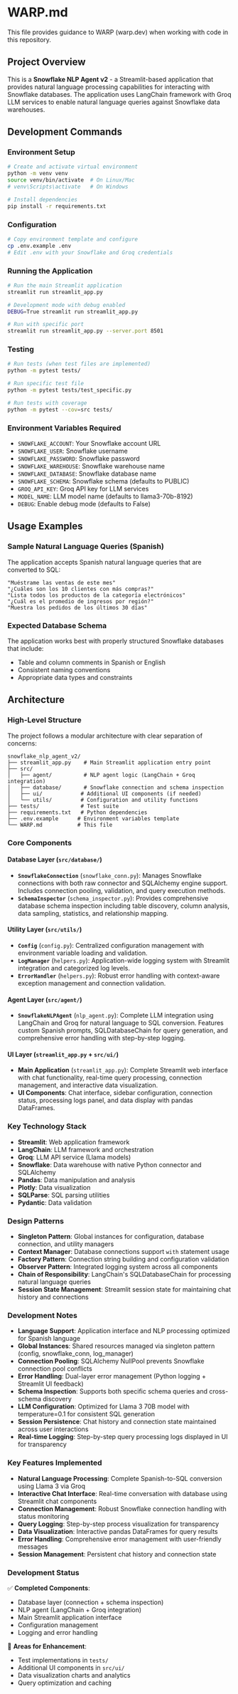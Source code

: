# WARP.md

This file provides guidance to WARP (warp.dev) when working with code in this repository.

## Project Overview

This is a **Snowflake NLP Agent v2** - a Streamlit-based application that provides natural language processing capabilities for interacting with Snowflake databases. The application uses LangChain framework with Groq LLM services to enable natural language queries against Snowflake data warehouses.

## Development Commands

### Environment Setup
```bash
# Create and activate virtual environment
python -m venv venv
source venv/bin/activate  # On Linux/Mac
# venv\Scripts\activate   # On Windows

# Install dependencies
pip install -r requirements.txt
```

### Configuration
```bash
# Copy environment template and configure
cp .env.example .env
# Edit .env with your Snowflake and Groq credentials
```

### Running the Application
```bash
# Run the main Streamlit application
streamlit run streamlit_app.py

# Development mode with debug enabled
DEBUG=True streamlit run streamlit_app.py

# Run with specific port
streamlit run streamlit_app.py --server.port 8501
```

### Testing
```bash
# Run tests (when test files are implemented)
python -m pytest tests/

# Run specific test file
python -m pytest tests/test_specific.py

# Run tests with coverage
python -m pytest --cov=src tests/
```

### Environment Variables Required
- `SNOWFLAKE_ACCOUNT`: Your Snowflake account URL
- `SNOWFLAKE_USER`: Snowflake username
- `SNOWFLAKE_PASSWORD`: Snowflake password  
- `SNOWFLAKE_WAREHOUSE`: Snowflake warehouse name
- `SNOWFLAKE_DATABASE`: Snowflake database name
- `SNOWFLAKE_SCHEMA`: Snowflake schema (defaults to PUBLIC)
- `GROQ_API_KEY`: Groq API key for LLM services
- `MODEL_NAME`: LLM model name (defaults to llama3-70b-8192)
- `DEBUG`: Enable debug mode (defaults to False)

## Usage Examples

### Sample Natural Language Queries (Spanish)
The application accepts Spanish natural language queries that are converted to SQL:

```
"Muéstrame las ventas de este mes"
"¿Cuáles son los 10 clientes con más compras?"
"Lista todos los productos de la categoría electrónicos"
"¿Cuál es el promedio de ingresos por región?"
"Muestra los pedidos de los últimos 30 días"
```

### Expected Database Schema
The application works best with properly structured Snowflake databases that include:
- Table and column comments in Spanish or English
- Consistent naming conventions
- Appropriate data types and constraints

## Architecture

### High-Level Structure
The project follows a modular architecture with clear separation of concerns:

```
snowflake_nlp_agent_v2/
├── streamlit_app.py    # Main Streamlit application entry point
├── src/
│   ├── agent/          # NLP agent logic (LangChain + Groq integration)
│   ├── database/       # Snowflake connection and schema inspection
│   ├── ui/            # Additional UI components (if needed)
│   └── utils/         # Configuration and utility functions
├── tests/             # Test suite
├── requirements.txt   # Python dependencies
├── .env.example      # Environment variables template
└── WARP.md           # This file
```

### Core Components

#### Database Layer (`src/database/`)
- **`SnowflakeConnection`** (`snowflake_conn.py`): Manages Snowflake connections with both raw connector and SQLAlchemy engine support. Includes connection pooling, validation, and query execution methods.
- **`SchemaInspector`** (`schema_inspector.py`): Provides comprehensive database schema inspection including table discovery, column analysis, data sampling, statistics, and relationship mapping.

#### Utility Layer (`src/utils/`)
- **`Config`** (`config.py`): Centralized configuration management with environment variable loading and validation.
- **`LogManager`** (`helpers.py`): Application-wide logging system with Streamlit integration and categorized log levels.
- **`ErrorHandler`** (`helpers.py`): Robust error handling with context-aware exception management and connection validation.

#### Agent Layer (`src/agent/`)
- **`SnowflakeNLPAgent`** (`nlp_agent.py`): Complete LLM integration using LangChain and Groq for natural language to SQL conversion. Features custom Spanish prompts, SQLDatabaseChain for query generation, and comprehensive error handling with step-by-step logging.

#### UI Layer (`streamlit_app.py` + `src/ui/`)
- **Main Application** (`streamlit_app.py`): Complete Streamlit web interface with chat functionality, real-time query processing, connection management, and interactive data visualization.
- **UI Components**: Chat interface, sidebar configuration, connection status, processing logs panel, and data display with pandas DataFrames.

### Key Technology Stack
- **Streamlit**: Web application framework
- **LangChain**: LLM framework and orchestration
- **Groq**: LLM API service (Llama models)
- **Snowflake**: Data warehouse with native Python connector and SQLAlchemy
- **Pandas**: Data manipulation and analysis
- **Plotly**: Data visualization
- **SQLParse**: SQL parsing utilities
- **Pydantic**: Data validation

### Design Patterns
- **Singleton Pattern**: Global instances for configuration, database connection, and utility managers
- **Context Manager**: Database connections support `with` statement usage
- **Factory Pattern**: Connection string building and configuration validation
- **Observer Pattern**: Integrated logging system across all components
- **Chain of Responsibility**: LangChain's SQLDatabaseChain for processing natural language queries
- **Session State Management**: Streamlit session state for maintaining chat history and connections

### Development Notes
- **Language Support**: Application interface and NLP processing optimized for Spanish language
- **Global Instances**: Shared resources managed via singleton pattern (config, snowflake_conn, log_manager)
- **Connection Pooling**: SQLAlchemy NullPool prevents Snowflake connection pool conflicts
- **Error Handling**: Dual-layer error management (Python logging + Streamlit UI feedback)
- **Schema Inspection**: Supports both specific schema queries and cross-schema discovery
- **LLM Configuration**: Optimized for Llama 3 70B model with temperature=0.1 for consistent SQL generation
- **Session Persistence**: Chat history and connection state maintained across user interactions
- **Real-time Logging**: Step-by-step query processing logs displayed in UI for transparency

### Key Features Implemented
- **Natural Language Processing**: Complete Spanish-to-SQL conversion using Llama 3 via Groq
- **Interactive Chat Interface**: Real-time conversation with database using Streamlit chat components
- **Connection Management**: Robust Snowflake connection handling with status monitoring
- **Query Logging**: Step-by-step process visualization for transparency
- **Data Visualization**: Interactive pandas DataFrames for query results
- **Error Handling**: Comprehensive error management with user-friendly messages
- **Session Management**: Persistent chat history and connection state

### Development Status
✅ **Completed Components**:
- Database layer (connection + schema inspection)
- NLP agent (LangChain + Groq integration)
- Main Streamlit application interface
- Configuration management
- Logging and error handling

🔄 **Areas for Enhancement**:
- Test implementations in `tests/`
- Additional UI components in `src/ui/`
- Data visualization charts and analytics
- Query optimization and caching
